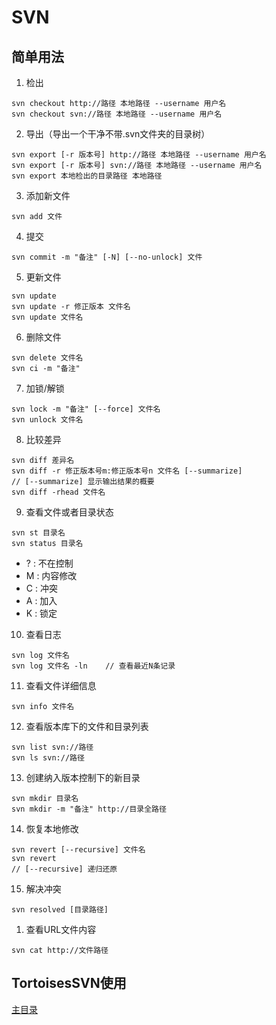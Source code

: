 # SVN

## 简单用法
1. 检出
```
svn checkout http://路径 本地路径 --username 用户名
svn checkout svn://路径 本地路径 --username 用户名
```
2. 导出（导出一个干净不带.svn文件夹的目录树）
```
svn export [-r 版本号] http://路径 本地路径 --username 用户名
svn export [-r 版本号] svn://路径 本地路径 --username 用户名
svn export 本地检出的目录路径 本地路径
```
3. 添加新文件
```
svn add 文件
```
4. 提交
```
svn commit -m "备注" [-N] [--no-unlock] 文件
```
5. 更新文件
```
svn update
svn update -r 修正版本 文件名
svn update 文件名
```
6. 删除文件
```
svn delete 文件名
svn ci -m "备注"
```
7. 加锁/解锁
```
svn lock -m "备注" [--force] 文件名
svn unlock 文件名
```
8. 比较差异
```
svn diff 差异名
svn diff -r 修正版本号m:修正版本号n 文件名 [--summarize]
// [--summarize] 显示输出结果的概要
svn diff -rhead 文件名
```
9. 查看文件或者目录状态
```
svn st 目录名
svn status 目录名
```
* ? : 不在控制
* M : 内容修改
* C : 冲突
* A : 加入
* K : 锁定
10. 查看日志
```
svn log 文件名
svn log 文件名 -ln    // 查看最近N条记录
```
11. 查看文件详细信息
```
svn info 文件名
```
12. 查看版本库下的文件和目录列表
```
svn list svn://路径
svn ls svn://路径
```
13. 创建纳入版本控制下的新目录
```
svn mkdir 目录名
svn mkdir -m "备注" http://目录全路径
```
14. 恢复本地修改
```
svn revert [--recursive] 文件名
svn revert 
// [--recursive] 递归还原
```
15. 解决冲突
```
svn resolved [目录路径]
```
1.  查看URL文件内容
```
svn cat http://文件路径
```

## TortoisesSVN使用

[主目录](../../目录.md)
